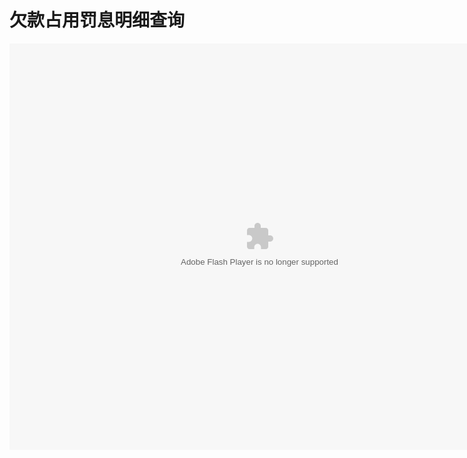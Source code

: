 # 欠款占用罚息明细查询

<embed src="http://resource.3cwdb.com/kailong-donghua/V410300201106010200.swf" width="800" height="650"  pluginspage="http://www.macromedia.com/go/getflashplayer" 
type="application/x-shockwave-flash" ></embed>